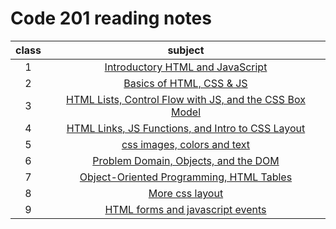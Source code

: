 # Code 201 reading notes

| class | subject |
| :---: | :-----------: |
| 1 | [ Introductory HTML and JavaScript ](class-01.md)|
| 2 | [ Basics of HTML, CSS & JS ](class-02.md)|
| 3 | [HTML Lists, Control Flow with JS, and the CSS Box Model](class-03.md)|
| 4 | [HTML Links, JS Functions, and Intro to CSS Layout](class-04.md)| |
| 5 | [css images, colors and text](class-05.md) |
| 6 | [Problem Domain, Objects, and the DOM](class-06.md)|
| 7 | [Object-Oriented Programming, HTML Tables](class-07.md)|
| 8 | [More css layout](class-08.md)|
| 9 | [HTML forms and javascript events](class-09.md) |
